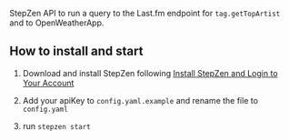 StepZen API to run a query to the Last.fm endpoint for `tag.getTopArtist` and to OpenWeatherApp.

## How to install and start

1. Download and install StepZen following [Install StepZen and Login to Your Account](stepzen.com/docs/quickstart/setup)

2. Add your apiKey to `config.yaml.example` and rename the file to `config.yaml`

3. run `stepzen start`
